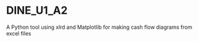 # DINE_U1_A2
A Python tool using xlrd and Matplotlib for making cash flow diagrams from excel files
